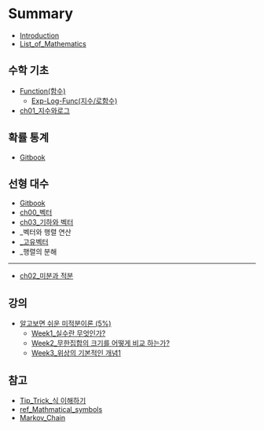 # Summary

* [Introduction](README.md)
* [List\_of\_Mathematics](listof-mathematics.md)

## 수학 기초

* [Function\(함수\)](functiond568-c21829.md)
  * [Exp-Log-Func\(지수/로함수\)](functiond568-c21829/exp-log-funcc9c0-c218-b85c-d568-c21829.md)
* [ch01\_지수와로그](ch01c9c0-c218-c640-b85c-adf8.md)

## 확률 통계

* [Gitbook](https://www.gitbook.com/book/adioshun/statics-with-r/edit#/edit/master/README.md)

## 선형 대수

* [Gitbook](https://www.gitbook.com/book/adioshun/linear-algebra/edit#/edit/master/README.md)
* [ch00\_벡터](ch00bca1-d130.md)
* [ch03\_기하와 벡터](ch03ae30-d558-d559.md)
* \_벡터와 행렬 연산 
* [\_고유벡터 ](ace0-c720-bca1-d130.md)
* \_행렬의 분해 

---

* [ch02\_미분과 적분](ch02bbf8-bd84.md)

## 강의

* [알고보면 쉬운 미적분이론 \(5%\)](kmoocc54c-ace0-bcf4-ba74-c26c-c6b4-bbf8-c801-bd84-c774-b860.md)
  * [Week1\_실수란 무엇인가?](kmoocc54c-ace0-bcf4-ba74-c26c-c6b4-bbf8-c801-bd84-c774-b860/week1c2e4-c218-b780-bb34-c5c7-c778-ac003f.md)
  * [Week2\_무한집합의 크기를 어떻게 비교 하는가?](kmoocc54c-ace0-bcf4-ba74-c26c-c6b4-bbf8-c801-bd84-c774-b860/week2bb34-d55c-c9d1-d569-c758-d06c-ae30-b97c-c5b4-b5bb-ac8c-be44-ad50-d558-b294-ac003f.md)
  * [Week3\_위상의 기본적인 개념1](kmoocc54c-ace0-bcf4-ba74-c26c-c6b4-bbf8-c801-bd84-c774-b860/week3c704-c0c1-c758-ae30-bcf8-c801-c778-ac1c-b150-1.md)

## 참고

* [Tip\_Trick\_식 이해하기 ](tiptrick-c2dd-c774-d574-d558-ae30.md)
* [ref\_Mathmatical\_symbols](refmathmatical-symbols.md)
* [Markov\_Chain](markovchain.md)

